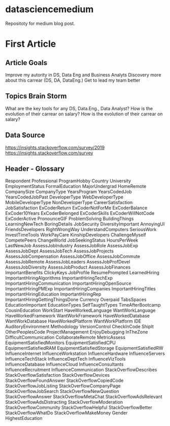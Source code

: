 # datasciencemedium
Repositoty for medium blog post.


# First Article

## Article Goals
Improve my autority in DS, Data Eng and Business Analyts
Discovery more about this carrear (DS, DA, DataEng.)
Get to lead my team better


## Topics Brain Storm
What are the key tools for any DS, Data.Eng., Data Analyst?
How is the evolution of their carrear on salary?
How is the evolution of their carrear on salary?



## Data Source
https://insights.stackoverflow.com/survey/2019
https://insights.stackoverflow.com/survey


## Header - Glossary
Respondent
Professional
ProgramHobby
Country
University
EmploymentStatus
FormalEducation
MajorUndergrad
HomeRemote
CompanySize
CompanyType
YearsProgram
YearsCodedJob
YearsCodedJobPast
DeveloperType
WebDeveloperType
MobileDeveloperType
NonDeveloperType
CareerSatisfaction
JobSatisfaction
ExCoderReturn
ExCoderNotForMe
ExCoderBalance
ExCoder10Years
ExCoderBelonged
ExCoderSkills
ExCoderWillNotCode
ExCoderActive
PronounceGIF
ProblemSolving
BuildingThings
LearningNewTech
BoringDetails
JobSecurity
DiversityImportant
AnnoyingUI
FriendsDevelopers
RightWrongWay
UnderstandComputers
SeriousWork
InvestTimeTools
WorkPayCare
KinshipDevelopers
ChallengeMyself
CompetePeers
ChangeWorld
JobSeekingStatus
HoursPerWeek
LastNewJob
AssessJobIndustry
AssessJobRole
AssessJobExp
AssessJobDept
AssessJobTech
AssessJobProjects
AssessJobCompensation
AssessJobOffice
AssessJobCommute
AssessJobRemote
AssessJobLeaders
AssessJobProfDevel
AssessJobDiversity
AssessJobProduct
AssessJobFinances
ImportantBenefits
ClickyKeys
JobProfile
ResumePrompted
LearnedHiring
ImportantHiringAlgorithms
ImportantHiringTechExp
ImportantHiringCommunication
ImportantHiringOpenSource
ImportantHiringPMExp
ImportantHiringCompanies
ImportantHiringTitles
ImportantHiringEducation
ImportantHiringRep
ImportantHiringGettingThingsDone
Currency
Overpaid
TabsSpaces
EducationImportant
EducationTypes
SelfTaughtTypes
TimeAfterBootcamp
CousinEducation
WorkStart
HaveWorkedLanguage
WantWorkLanguage
HaveWorkedFramework
WantWorkFramework
HaveWorkedDatabase
WantWorkDatabase
HaveWorkedPlatform
WantWorkPlatform
IDE
AuditoryEnvironment
Methodology
VersionControl
CheckInCode
ShipIt
OtherPeoplesCode
ProjectManagement
EnjoyDebugging
InTheZone
DifficultCommunication
CollaborateRemote
MetricAssess
EquipmentSatisfiedMonitors
EquipmentSatisfiedCPU
EquipmentSatisfiedRAM
EquipmentSatisfiedStorage
EquipmentSatisfiedRW
InfluenceInternet
InfluenceWorkstation
InfluenceHardware
InfluenceServers
InfluenceTechStack
InfluenceDeptTech
InfluenceVizTools
InfluenceDatabase
InfluenceCloud
InfluenceConsultants
InfluenceRecruitment
InfluenceCommunication
StackOverflowDescribes
StackOverflowSatisfaction
StackOverflowDevices
StackOverflowFoundAnswer
StackOverflowCopiedCode
StackOverflowJobListing
StackOverflowCompanyPage
StackOverflowJobSearch
StackOverflowNewQuestion
StackOverflowAnswer
StackOverflowMetaChat
StackOverflowAdsRelevant
StackOverflowAdsDistracting
StackOverflowModeration
StackOverflowCommunity
StackOverflowHelpful
StackOverflowBetter
StackOverflowWhatDo
StackOverflowMakeMoney
Gender
HighestEducation